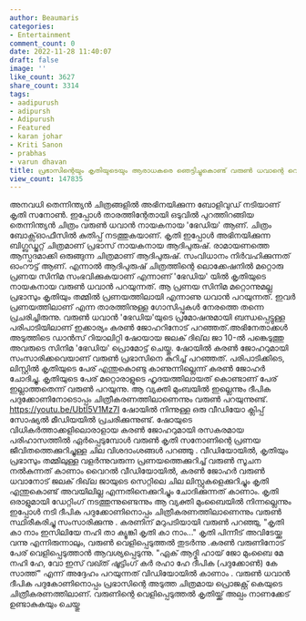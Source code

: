 ```yaml
---
author: Beaumaris
categories:
- Entertainment
comment_count: 0
date: 2022-11-28 11:40:07
draft: false
image: ''
like_count: 3627
share_count: 3314
tags:
- aadipurush
- adipursh
- Adipurush
- Featured
- karan johar
- Kriti Sanon
- prabhas
- varun dhavan
title: പ്രഭാസിന്റെയും കൃതിയുടെയും ആരാധകരെ ഞെട്ടിച്ചുകൊണ്ട് വരുൺ ധവാന്റെ വെളിപ്പെടുത്തൽ
view_count: 147835
---
```


അനവധി തെന്നിന്ത്യൻ ചിത്രങ്ങളിൽ അഭിനയിക്കുന്ന ബോളിവുഡ് നടിയാണ് കൃതി സനോൺ. ഇപ്പോൾ താരത്തിന്റേതായി ഒടുവിൽ പുറത്തിറങ്ങിയ തെന്നിന്ത്യൻ ചിത്രം വരുണ്‍ ധവാൻ നായകനായ 'ഭേഡിയ' ആണ്. ചിത്രം ബോക്സ്ഓഫീസിൽ കുതിപ്പ് നടത്തുകയാണ്. കൃതി ഇപ്പോൾ അഭിനയിക്കുന്ന ബിഗ്ബഡ്ജറ്റ് ചിത്രമാണ് പ്രഭാസ് നായകനായ ആദിപുരുഷ്. രാമായണത്തെ ആസ്പദമാക്കി ഒരുങ്ങുന്ന ചിത്രമാണ് ആദിപുരുഷ്. സംവിധാനം നിർവഹിക്കുന്നത് ഓംറൗട്ട് ആണ്. എന്നാൽ ആദിപുരുഷ് ചിത്രത്തിന്റെ ലൊക്കേഷനിൽ മറ്റൊരു പ്രണയ സിനിമ സംഭവിക്കുകയാണ് എന്നാണ് 'ഭേഡിയ' യിൽ കൃതിയുടെ നായകനായ വരുൺ ധവാൻ പറയുന്നത്. ആ പ്രണയ സിനിമ മറ്റൊന്നുമല്ല പ്രഭാസും കൃതിയും തമ്മിൽ പ്രണയത്തിലായി എന്നാണു ധവാൻ പറയുന്നത്. ഇവർ പ്രണയത്തിലാണ് എന്ന താരത്തിനുള്ള ഗോസിപ്പുകൾ നേരത്തെ തന്നെ പ്രചരിച്ചിരുന്നു. വരുൺ ധവാൻ 'ഭേഡിയ'യുടെ പ്രമോഷനുമായി ബന്ധപ്പെട്ടുള്ള പരിപാടിയിലാണ് ഇക്കാര്യം കരണ്‍ ജോഹറിനോട് പറഞ്ഞത്.അഭിനേതാക്കൾ അടുത്തിടെ ഡാൻസ് റിയാലിറ്റി ഷോയായ ജലക് ദിഖ്‌ല ജാ 10-ൽ പങ്കെടുത്തു അവരുടെ സിനിമ 'ഭേഡിയ' പ്രൊമോട്ട് ചെയ്തു. ഷോയില്‍ കരണ്‍ ജോഹറുമായി സംസാരിക്കവെയാണ് വരുണ്‍ പ്രഭാസിനെ കുറിച്ച് പറഞ്ഞത്. പരിപാടിക്കിടെ, ലിസ്റ്റില്‍ കൃതിയുടെ പേര് എന്തുകൊണ്ടു കാണുന്നില്ലെന്ന് കരണ്‍ ജോഹര്‍ ചോദിച്ചു. കൃതിയുടെ പേര് മറ്റൊരാളുടെ ഹൃദയത്തിലായത് കൊണ്ടാണ് പേര് ഇല്ലാത്തതെന്ന് വരുണ്‍ പറയുന്നു. ആ വ്യക്തി മുംബയില്‍ ഇല്ലെന്നും ദീപിക പദുക്കോണിനോടൊപ്പം ചിത്രീകരണത്തിലാണെന്നും വരുണ്‍ പറയുന്നുണ്ട്. https://youtu.be/Ubtl5V1Mz7I ഷോയിൽ നിന്നുള്ള ഒരു വീഡിയോ ക്ലിപ്പ് സോഷ്യൽ മീഡിയയിൽ പ്രചരിക്കുന്നുണ്ട്. ഷോയുടെ വിധികർത്താക്കളിലൊരാളായ കരൺ ജോഹറുമായി രസകരമായ പരിഹാസത്തിൽ ഏർപ്പെടുമ്പോൾ വരുൺ കൃതി സനോണിന്റെ പ്രണയ ജീവിതത്തെക്കുറിച്ചുള്ള ചില വിശദാംശങ്ങൾ പറഞ്ഞു . വീഡിയോയിൽ, കൃതിയും പ്രഭാസും തമ്മിലുള്ള വളർന്നുവരുന്ന പ്രണയത്തെക്കുറിച്ച് വരുൺ സൂചന നൽകുന്നത് കാണാം വൈറൽ വീഡിയോയിൽ, കരൺ ജോഹർ വരുൺ ധവാനോട് ജലക് ദിഖ്‌ല ജായുടെ സെറ്റിലെ ചില ലിസ്റ്റുകളെക്കുറിച്ചും കൃതി എന്തുകൊണ്ട് അവയിലില്ല എന്നതിനെക്കുറിച്ചും ചോദിക്കുന്നത് കാണാം. കൃതി ഒരാളുമായി ഡേറ്റിംഗ് നടത്തുന്നുണ്ടെന്നും ആ വ്യക്തി മുംബൈയിൽ നിന്നല്ലെന്നും ഇപ്പോൾ നടി ദീപിക പദുക്കോണിനൊപ്പം ചിത്രീകരണത്തിലാണെന്നും വരുൺ സ്ഥിരീകരിച്ചു സംസാരിക്കുന്നു . കരണിന് മറുപടിയായി വരുൺ പറഞ്ഞു, "കൃതി കാ നാം ഇസിലിയേ നഹി താ ക്യൂങ്കി കൃതി കാ നാം..." കൃതി പിന്നീട് അവിടേയ്ക്കു വന്നു എന്നിരുന്നാലും, വരുൺ വെളിപ്പെടുത്തൽ തുടർന്നു .കരൺ വരുണിനോട് പേര് വെളിപ്പെടുത്താൻ ആവശ്യപ്പെടുന്നു. "ഏക് ആദ്മി ഹായ് ജോ മുംബൈ മേ നഹി ഹേ, വോ ഇസ് വഖ്ത് ഷൂട്ടിംഗ് കർ രഹാ ഹേ ദീപിക (പദുക്കോൺ) കേ സാത്ത്" എന്ന് അദ്ദേഹം പറയുന്നത് വിഡിയോയിൽ കാണാം . വരുൺ ധവാൻ ദീപിക പദുകോണിനൊപ്പം പ്രഭാസിന്റെ അടുത്ത ചിത്രമായ പ്രൊജക്റ്റ് കെയുടെ ചിത്രീകരണത്തിലാണ്. വരുണിന്റെ വെളിപ്പെടുത്തൽ കൃതിയ്ക്ക് അല്പം നാണക്കേട് ഉണ്ടാകുകയും ചെയ്തു